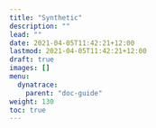 ```yaml
---
title: "Synthetic"
description: ""
lead: ""
date: 2021-04-05T11:42:21+12:00
lastmod: 2021-04-05T11:42:21+12:00
draft: true
images: []
menu: 
  dynatrace:
    parent: "doc-guide"
weight: 130
toc: true
---
```

